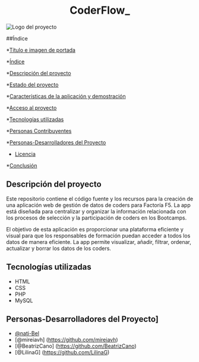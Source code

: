 
<h1 align="center"> CoderFlow_ </h1>

![Logo del proyecto]( )

##Índice

*[Título e imagen de portada](#Título-e-imagen-de-portada)

*[Índice](#índice)

*[Descripción del proyecto](#descripción-del-proyecto)

*[Estado del proyecto](#Estado-del-proyecto)

*[Características de la aplicación y demostración](#Características-de-la-aplicación-y-demostración)

*[Acceso al proyecto](#acceso-proyecto)

*[Tecnologías utilizadas](#tecnologías-utilizadas)

*[Personas Contribuyentes](#personas-contribuyentes)

*[Personas-Desarrolladores del Proyecto](#personas-desarrolladores)

* [Licencia](#licencia)

*[Conclusión](#conclusión)

## Descripción del proyecto

Este repositorio contiene el código fuente y los recursos para la creación de una aplicación web de gestión de datos de coders para Factoría F5. La app está diseñada para centralizar y organizar la información relacionada con los procesos de selección y la participación de coders en los Bootcamps.

El objetivo de esta aplicación es proporcionar una plataforma eficiente y visual para que los responsables de formación puedan acceder a todos los datos de manera eficiente. La app permite visualizar, añadir, filtrar, ordenar, actualizar y borrar los datos de los coders.



## Tecnologías utilizadas

- HTML
- CSS
- PHP
- MySQL


## Personas-Desarrolladores del Proyecto]

- [@nati-Bel](https://github.com/nati-Bel)
- [@mireiavh] (https://github.com/mireiavh)
- [@BeatrizCano] (https://github.com/BeatrizCano)
- [@LilinaG] (https://github.com/LilinaG)
